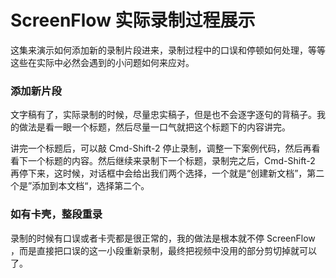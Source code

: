 # ScreenFlow 实际录制过程展示

这集来演示如何添加新的录制片段进来，录制过程中的口误和停顿如何处理，等等这些在实际中必然会遇到的小问题如何来应对。

### 添加新片段

文字稿有了，实际录制的时候，尽量忠实稿子，但是也不会逐字逐句的背稿子。我的做法是看一眼一个标题，然后尽量一口气就把这个标题下的内容讲完。

讲完一个标题后，可以敲 Cmd-Shift-2 停止录制，调整一下案例代码，然后再看看下一个标题的内容。然后继续来录制下一个标题，录制完之后，Cmd-Shift-2 再停下来，这时候，对话框中会给出我们两个选择，一个就是“创建新文档”，第二个是”添加到本文档“，选择第二个。


### 如有卡壳，整段重录

录制的时候有口误或者卡壳都是很正常的，我的做法是根本就不停 ScreenFlow ，而是直接把口误的这一小段重新录制，最终把视频中没用的部分剪切掉就可以了。
